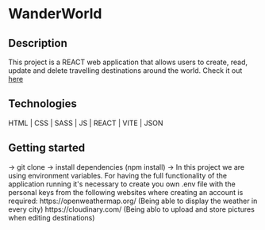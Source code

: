 <h1>WanderWorld</h1>

<h2>Description</h2>

This project is a REACT web application that allows users to create, read, update and delete travelling destinations around the world.
Check it out <a href="https://waanderworld.netlify.app/">here</a>

<h2>Technologies</h2>
HTML | CSS | SASS | JS | REACT | VITE | JSON

<h2>Getting started</h2>
-> git clone
-> install dependencies (npm install)
-> In this project we are using environment variables. For having the full functionality of the application running it's necessary to create you own .env file with the personal keys from the following websites where creating an account is required:
 https://openweathermap.org/ (Being able to display the weather in every city)
 https://cloudinary.com/ (Being ablo to upload and store pictures when editing destinations)
